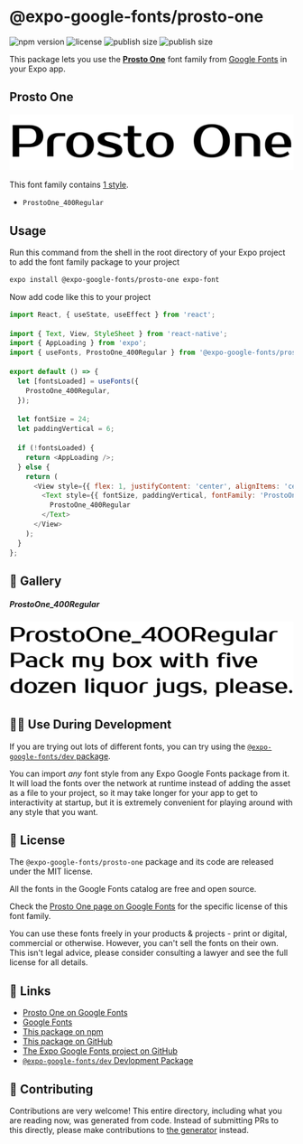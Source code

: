 # @expo-google-fonts/prosto-one

![npm version](https://flat.badgen.net/npm/v/@expo-google-fonts/prosto-one)
![license](https://flat.badgen.net/github/license/expo/google-fonts)
![publish size](https://flat.badgen.net/packagephobia/install/@expo-google-fonts/prosto-one)
![publish size](https://flat.badgen.net/packagephobia/publish/@expo-google-fonts/prosto-one)

This package lets you use the [**Prosto One**](https://fonts.google.com/specimen/Prosto+One) font family from [Google Fonts](https://fonts.google.com/) in your Expo app.

## Prosto One

![Prosto One](./font-family.png)

This font family contains [1 style](#-gallery).

- `ProstoOne_400Regular`

## Usage

Run this command from the shell in the root directory of your Expo project to add the font family package to your project
```sh
expo install @expo-google-fonts/prosto-one expo-font
```

Now add code like this to your project
```js
import React, { useState, useEffect } from 'react';

import { Text, View, StyleSheet } from 'react-native';
import { AppLoading } from 'expo';
import { useFonts, ProstoOne_400Regular } from '@expo-google-fonts/prosto-one';

export default () => {
  let [fontsLoaded] = useFonts({
    ProstoOne_400Regular,
  });

  let fontSize = 24;
  let paddingVertical = 6;

  if (!fontsLoaded) {
    return <AppLoading />;
  } else {
    return (
      <View style={{ flex: 1, justifyContent: 'center', alignItems: 'center' }}>
        <Text style={{ fontSize, paddingVertical, fontFamily: 'ProstoOne_400Regular' }}>
          ProstoOne_400Regular
        </Text>
      </View>
    );
  }
};

```

## 🔡 Gallery

##### ProstoOne_400Regular
![ProstoOne_400Regular](./ProstoOne_400Regular.ttf.png)


## 👩‍💻 Use During Development

If you are trying out lots of different fonts, you can try using the [`@expo-google-fonts/dev` package](https://github.com/expo/google-fonts/tree/master/font-packages/dev#readme).

You can import *any* font style from any Expo Google Fonts package from it. It will load the fonts
over the network at runtime instead of adding the asset as a file to your project, so it may take longer
for your app to get to interactivity at startup, but it is extremely convenient
for playing around with any style that you want.

## 📖 License

The `@expo-google-fonts/prosto-one` package and its code are released under the MIT license.

All the fonts in the Google Fonts catalog are free and open source.

Check the [Prosto One page on Google Fonts](https://fonts.google.com/specimen/Prosto+One) for the specific license of this font family.

You can use these fonts freely in your products & projects - print or digital, commercial or otherwise. However, you can't sell the fonts on their own. This isn't legal advice, please consider consulting a lawyer and see the full license for all details.

## 🔗 Links

- [Prosto One on Google Fonts](https://fonts.google.com/specimen/Prosto+One)
- [Google Fonts](https://fonts.google.com/)
- [This package on npm](https://www.npmjs.com/package/@expo-google-fonts/prosto-one)
- [This package on GitHub](https://github.com/expo/google-fonts/tree/master/font-packages/prosto-one)
- [The Expo Google Fonts project on GitHub](https://github.com/expo/google-fonts)
- [`@expo-google-fonts/dev` Devlopment Package](https://github.com/expo/google-fonts/tree/master/font-packages/dev)

## 🤝 Contributing

Contributions are very welcome! This entire directory, including what you are reading now, was generated from code. Instead of submitting PRs to this directly, please make contributions to [the generator](https://github.com/expo/google-fonts/tree/master/packages/generator) instead.

